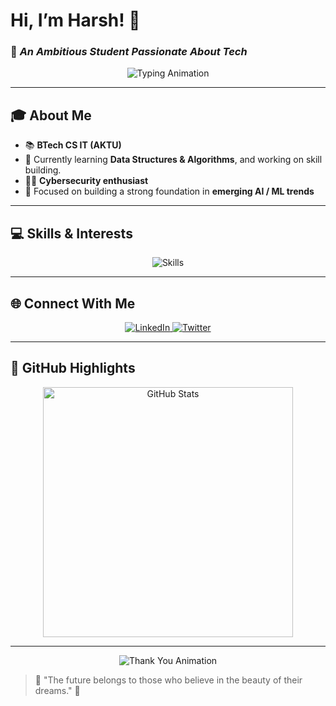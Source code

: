 

# Hi, I’m Harsh! 👋  
### 🚀 *An Ambitious Student Passionate About Tech*  

<div align="center">
    <img src="https://readme-typing-svg.herokuapp.com?font=Fira+Code&size=22&pause=1000&color=F75C7E&center=true&vCenter=true&width=435&lines=Welcome+to+my+GitHub+Profile!+%F0%9F%91%8B;Passionate+about+Tech+%26+Cybersecurity;Always+Learning%2C+Always+Growing" alt="Typing Animation" />
</div>

---

## 🎓 About Me  
- 📚 **BTech CS IT (AKTU)**  
- 🌱 Currently learning **Data Structures & Algorithms**, and working on skill building.  
- 🧑‍💻 **Cybersecurity enthusiast**
- 🎯 Focused on building a strong foundation in **emerging AI / ML trends**

---

## 💻 Skills & Interests  

<div align="center">
    <img src="https://skillicons.dev/icons?i=cpp,python,html,css,c,github,javascript,vscode" alt="Skills" />
</div>

---

## 🌐 Connect With Me  

<div align="center">
    <a href="https://www.linkedin.com/in/harsh473">
        <img src="https://img.shields.io/badge/LinkedIn-%230077B5.svg?style=for-the-badge&logo=linkedin&logoColor=white" alt="LinkedIn">
    </a>
    <a href="https://x.com/Ordinaryboy_473">
        <img src="https://img.shields.io/badge/Twitter-%231DA1F2.svg?style=for-the-badge&logo=twitter&logoColor=white" alt="Twitter">
    </a>
</div>

---

## 🌟 GitHub Highlights  

<div align="center">
    <img src="https://github-readme-stats.vercel.app/api?username=ORDINARYBOY473&show_icons=true&theme=radical" alt="GitHub Stats" width="400px"/>
   
</div>

---

<div align="center">
    <img src="https://readme-typing-svg.herokuapp.com?font=Fira+Code&weight=500&size=24&pause=1000&center=true&vCenter=true&width=600&lines=Thanks+for+visiting!+%E2%9C%8C%EF%B8%8F;Feel+free+to+explore+my+projects!+%F0%9F%93%9A;" alt="Thank You Animation" />
</div>


> 🌟 "The future belongs to those who believe in the beauty of their dreams." 🌟
